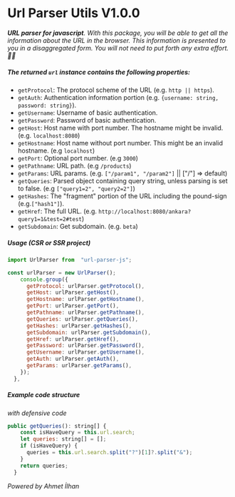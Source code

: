# Url Parser Utils V1.0.0

_**URL parser for javascript**. With this package, you will be able to get all the information about the URL in the browser. This information is presented to you in a disaggregated form. You will not need to put forth any extra effort. 💪💪_

##### The returned `url` instance contains the following properties:

- `getProtocol`: The protocol scheme of the URL (e.g. `http || https`).
- `getAuth`: Authentication information portion (e.g. `{username: string, password: string}`).
- `getUsername`: Username of basic authentication.
- `getPassword`: Password of basic authentication.
- `getHost`: Host name with port number. The hostname might be invalid.(e.g. `localhost:8080`)
- `getHostname`: Host name without port number. This might be an invalid hostname. (e.g `localhost`)
- `getPort`: Optional port number. (e.g `3000`)
- `getPathname`: URL path. (e.g `/products`)
- `getParams`: URL params. (e.g. `["/param1", "/param2"]` || ["/"] => default)
- `getQueries`: Parsed object containing query string, unless parsing is set to false. (e.g `["query1=2", "query2=2"]`)
- `getHashes`: The "fragment" portion of the URL including the pound-sign (e.g.`["hash1"]`).
- `getHref`: The full URL. (e.g. `http://localhost:8080/ankara?query1=1&test=2#test`)
- `getSubdomain`: Get subdomain. (e.g. `beta`)

##### Usage (CSR or SSR project)

```js
import UrlParser from  "url-parser-js";

const urlParser = new UrlParser();
    console.group({
      getProtocol: urlParser.getProtocol(),
      getHost: urlParser.getHost(),
      getHostname: urlParser.getHostname(),
      getPort: urlParser.getPort(),
      getPathname: urlParser.getPathname(),
      getQueries: urlParser.getQueries(),
      getHashes: urlParser.getHashes(),
      getSubdomain: urlParser.getSubdomain(),
      getHref: urlParser.getHref(),
      getPassword: urlParser.getPassword(),
      getUsername: urlParser.getUsername(),
      getAuth: urlParser.getAuth(),
      getParams: urlParser.getParams(),
    });
  },
```

##### Example code structure

_with defensive code_

```js
public getQueries(): string[] {
    const isHaveQuery = this.url.search;
    let queries: string[] = [];
    if (isHaveQuery) {
      queries = this.url.search.split("?")[1]?.split("&");
    }
    return queries;
  }
```

_Powered by Ahmet İlhan_
